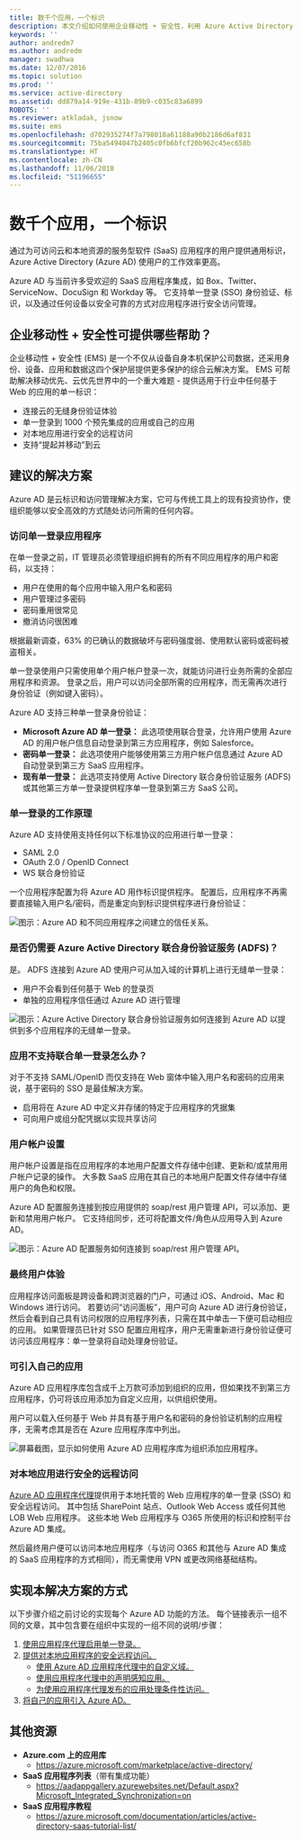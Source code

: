 ```yaml
---
title: 数千个应用，一个标识
description: 本文介绍如何使用企业移动性 + 安全性，利用 Azure Active Directory 内的工具提供适用于行业内任何基于 Web 的应用的单一标识。
keywords: ''
author: andredm7
ms.author: andredm
manager: swadhwa
ms.date: 12/07/2016
ms.topic: solution
ms.prod: ''
ms.service: active-directory
ms.assetid: dd879a14-919e-431b-89b9-c035c83a6899
ROBOTS: ''
ms.reviewer: atkladak, jsnow
ms.suite: ems
ms.openlocfilehash: d702935274f7a798018a61188a90b2186d6af831
ms.sourcegitcommit: 75ba5494047b2405c0fb6bfcf20b962c45ec658b
ms.translationtype: HT
ms.contentlocale: zh-CN
ms.lasthandoff: 11/06/2018
ms.locfileid: "51196655"
---
```

# <a name="thousands-of-apps-one-identity"></a>数千个应用，一个标识
通过为可访问云和本地资源的服务型软件 (SaaS) 应用程序的用户提供通用标识，Azure Active Directory (Azure AD) 使用户的工作效率更高。

Azure AD 与当前许多受欢迎的 SaaS 应用程序集成，如 Box、Twitter、ServiceNow、DocuSign 和 Workday 等。 它支持单一登录 (SSO) 身份验证、标识，以及通过任何设备以安全可靠的方式对应用程序进行安全访问管理。

## <a name="how-can-enterprise-mobility--security-help-you"></a>企业移动性 + 安全性可提供哪些帮助？
企业移动性 + 安全性 (EMS) 是一个不仅从设备自身本机保护公司数据，还采用身份、设备、应用和数据这四个保护层提供更多保护的综合云解决方案。 EMS 可帮助解决移动优先、云优先世界中的一个重大难题 - 提供适用于行业中任何基于 Web 的应用的单一标识：
- 连接云的无缝身份验证体验
- 单一登录到 1000 个预先集成的应用或自己的应用
- 对本地应用进行安全的远程访问
- 支持“提起并移动”到云


## <a name="recommended-solution"></a>建议的解决方案
Azure AD 是云标识和访问管理解决方案，它可与传统工具上的现有投资协作，使组织能够以安全高效的方式随处访问所需的任何内容。
### <a name="access-to-single-sign-on-applications"></a>访问单一登录应用程序

在单一登录之前，IT 管理员必须管理组织拥有的所有不同应用程序的用户和密码，以支持：

- 用户在使用的每个应用中输入用户名和密码
- 用户管理过多密码
- 密码重用很常见
- 撤消访问很困难

根据最新调查，63% 的已确认的数据破坏与密码强度弱、使用默认密码或密码被盗相关。

单一登录使用户只需使用单个用户帐户登录一次，就能访问进行业务所需的全部应用程序和资源。 登录之后，用户可以访问全部所需的应用程序，而无需再次进行身份验证（例如键入密码）。

Azure AD 支持三种单一登录身份验证：

- **Microsoft Azure AD 单一登录：** 此选项使用联合登录，允许用户使用 Azure AD 的用户帐户信息自动登录到第三方应用程序，例如 Salesforce。
- **密码单一登录：** 此选项使用户能够使用第三方用户帐户信息通过 Azure AD 自动登录到第三方 SaaS 应用程序。
- **现有单一登录：** 此选项支持使用 Active Directory 联合身份验证服务 (ADFS) 或其他第三方单一登录提供程序单一登录到第三方 SaaS 公司。

### <a name="how-single-sign-on-works"></a>单一登录的工作原理
Azure AD 支持使用支持任何以下标准协议的应用进行单一登录：
- SAML 2.0
- OAuth 2.0 / OpenID Connect
- WS 联合身份验证

一个应用程序配置为将 Azure AD 用作标识提供程序。 配置后，应用程序不再需要直接输入用户名/密码，而是重定向到标识提供程序进行身份验证：

![图示：Azure AD 和不同应用程序之间建立的信任关系。](./media/thousands-apps-one-identity/thousands-apps-one-identity-fig1.png)


### <a name="do-i-still-need-azure-active-directory-federation-services-adfs"></a>是否仍需要 Azure Active Directory 联合身份验证服务 (ADFS)？
是。 ADFS 连接到 Azure AD 使用户可从加入域的计算机上进行无缝单一登录：
- 用户不会看到任何基于 Web 的登录页
- 单独的应用程序信任通过 Azure AD 进行管理

![图示：Azure Active Directory 联合身份验证服务如何连接到 Azure AD 以提供到多个应用程序的无缝单一登录。](./media/thousands-apps-one-identity/thousands-apps-one-identity-fig2.png)

### <a name="what-if-an-app-doesnt-support-federated-single-sign-on"></a>应用不支持联合单一登录怎么办？
对于不支持 SAML/OpenID 而仅支持在 Web 窗体中输入用户名和密码的应用来说，基于密码的 SSO 是最佳解决方案。
- 启用将在 Azure AD 中定义并存储的特定于应用程序的凭据集
- 可向用户或组分配凭据以实现共享访问

### <a name="user-account-provisioning"></a>用户帐户设置
用户帐户设置是指在应用程序的本地用户配置文件存储中创建、更新和/或禁用用户帐户记录的操作。 大多数 SaaS 应用在其自己的本地用户配置文件存储中存储用户的角色和权限。

Azure AD 配置服务连接到按应用提供的 soap/rest 用户管理 API，可以添加、更新和禁用用户帐户。 它支持组同步，还可将配置文件/角色从应用导入到 Azure AD。

![图示：Azure AD 配置服务如何连接到 soap/rest 用户管理 API。](./media/thousands-apps-one-identity/thousands-apps-one-identity-fig3.png)

### <a name="the-end-user-experience"></a>最终用户体验
应用程序访问面板是跨设备和跨浏览器的门户，可通过 iOS、Android、Mac 和 Windows 进行访问。 若要访问“访问面板”，用户可向 Azure AD 进行身份验证，然后会看到自己具有访问权限的应用程序列表，只需在其中单击一下便可启动相应的应用。 如果管理员已针对 SSO 配置应用程序，用户无需重新进行身份验证便可访问该应用程序：单一登录将自动处理身份验证。

### <a name="bring-your-own-apps"></a>可引入自己的应用
Azure AD 应用程序库包含成千上万款可添加到组织的应用，但如果找不到第三方应用程序，仍可将该应用添加为自定义应用，以供组织使用。

用户可以载入任何基于 Web 并具有基于用户名和密码的身份验证机制的应用程序，无需考虑其是否在 Azure 应用程序库中列出。

![屏幕截图，显示如何使用 Azure AD 应用程序库为组织添加应用程序。](./media/thousands-apps-one-identity/thousands-apps-one-identity-fig4.png)

### <a name="secure-remote-access-to-on-premises-apps"></a>对本地应用进行安全的远程访问
[Azure AD 应用程序代理](https://azure.microsoft.com/documentation/articles/active-directory-application-proxy-enable/)提供用于本地托管的 Web 应用程序的单一登录 (SSO) 和安全远程访问。 其中包括 SharePoint 站点、Outlook Web Access 或任何其他 LOB Web 应用程序。 这些本地 Web 应用程序与 O365 所使用的标识和控制平台 Azure AD 集成。

然后最终用户便可以访问本地应用程序（与访问 O365 和其他与 Azure AD 集成的 SaaS 应用程序的方式相同），而无需使用 VPN 或更改网络基础结构。

## <a name="how-to-implement-this-solution"></a>实现本解决方案的方式
以下步骤介绍之前讨论的实现每个 Azure AD 功能的方法。 每个链接表示一组不同的文章，其中包含要在组织中实现的一组不同的说明/步骤：
1. [使用应用程序代理启用单一登录。](https://azure.microsoft.com/documentation/articles/active-directory-application-proxy-sso-using-kcd/)
2. [提供对本地应用程序的安全远程访问。](https://azure.microsoft.com/documentation/articles/active-directory-application-proxy-get-started/)
   - [使用 Azure AD 应用程序代理中的自定义域。](https://azure.microsoft.com/documentation/articles/active-directory-application-proxy-custom-domains/)
   - [使用应用程序代理中的声明感知应用。](https://azure.microsoft.com/documentation/articles/active-directory-application-proxy-claims-aware-apps/)
   - [为使用应用程序代理发布的应用处理条件性访问。](https://azure.microsoft.com/documentation/articles/active-directory-application-proxy-conditional-access/)
3. [将自己的应用引入 Azure AD。](https://blogs.technet.microsoft.com/enterprisemobility/2015/06/17/bring-your-own-app-with-azure-ad-self-service-saml-configuration-now-in-preview/)

## <a name="additional-resources"></a>其他资源
- **Azure.com 上的应用库**
  - https://azure.microsoft.com/marketplace/active-directory/
- **SaaS 应用程序列表**（带有集成功能）
  - https://aadappgallery.azurewebsites.net/Default.aspx?Microsoft_Integrated_Synchronization=on
- **SaaS 应用程序教程**
  - https://azure.microsoft.com/documentation/articles/active-directory-saas-tutorial-list/
